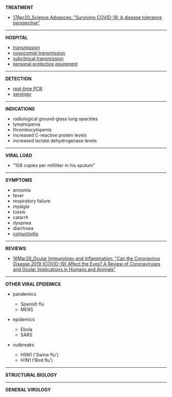 **TREATMENT**
 - [17Apr20_Science Advances: "Surviving COVID-19: A disease tolerance perspective"](https://advances.sciencemag.org/content/early/2020/04/16/sciadv.abc1518/tab-pdf)
---
**HOSPITAL**
 - [transmission](../master/transmission.md)
 - [nosocomial transmission](../master/nosocomial_transmission.md)
 - [subclinical transmission](../master/subclinical_transmission.md)
 - [personal protectice equipment](../master/ppe.md)
---
**DETECTION**
 - [real-time PCR](../master/RT-PCR.md)
 - [serology](../master/serology.md)
---
**INDICATIONS**
 - radiological ground-glass lung opacities
 - lymphopenia
 - thrombocytopenia
 - increased C-reactive protein levels
 - increased lactate dehydrogenase levels

---
**VIRAL LOAD**
 - "108 copies per milliliter in his sputum"
---
**SYMPTOMS**
 - anosmia
 - fever
 - respiratory failure
 - myalgia
 - tussis 
 - catarrh
 - dyspnea
 - diarrhoea
 - [conjuctivitis](../master/conjunctivitis.md)
--- 
**REVIEWS**
 - [16Mar20_Ocular Immunology and Inflammation: "Can the Coronavirus Disease 2019 (COVID-19)
Affect the Eyes? A Review of Coronaviruses and Ocular Implications in Humans and Animals"](https://www.tandfonline.com/doi/pdf/10.1080/09273948.2020.1738501)
---
**OTHER VIRAL EPIDEMICS**
 - pandemics
   - Spanish flu 
   - MERS
    
 - epidemics
   - Ebola
   - SARS
    
 - outbreaks
   - H5N1 ('Swine flu')
   - H1N1 I'Bird flu')



---
**STRUCTURAL BIOLOGY**
 
 
---
**GENERAL VIROLOGY**
